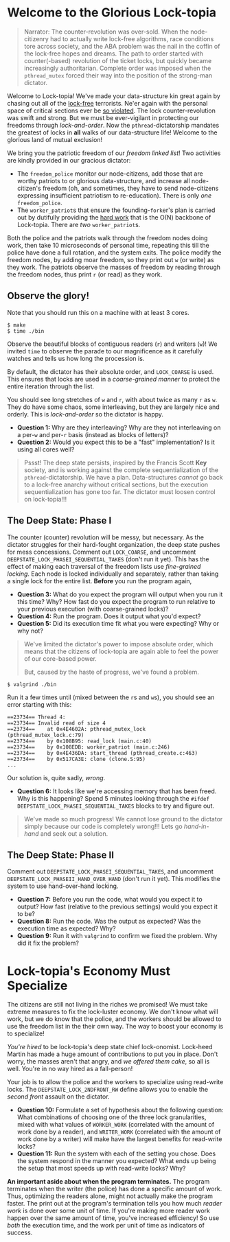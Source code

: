 # Welcome to the Glorious Lock-topia

> Narrator: The counter-revolution was over-sold.  When the
> node-citizenry had to actually write lock-free algorithms, race
> conditions tore across society, and the ABA problem was the nail in
> the coffin of the lock-free hopes and dreams. The path to order
> started with counter(-based) revolution of the ticket locks, but
> quickly became increasingly authoritarian. Complete order was
> imposed when the `pthread_mutex` forced their way into the position
> of the strong-man dictator.

Welcome to Lock-topia!
We've made your data-structure kin great again by chasing out all of the [lock-free](https://github.com/gparmer/down-with-locks) terrorists.
Ne'er again with the personal space of critical sections ever be [so violated](https://www.youtube.com/watch?v=IMyqasy2Lco&list=TLPQMDMxMDIwMjC3WcVEPCRSag&index=2).
The lock counter-revolution was swift and strong.
But we must be ever-vigilant in protecting our freedoms through *lock-and-order*.
Now the `pthread`-dictatorship mandates the greatest of locks in **all** walks of our data-structure life!
Welcome to the glorious land of mutual exclusion!

We bring you the patriotic freedom of our *freedom linked list*!
Two activities are kindly provided in our gracious dictator:

- The `freedom_police` monitor our node-citizens, add those that are worthy patriots to or glorious data-structure, and increase all node-citizen's freedom (oh, and sometimes, they have to send node-citizens expressing insufficient patriotism to re-education).
	There is only *one* `freedom_police`.
- The `worker_patriot`s that ensure the founding-`fork`er's plan is carried out by dutifully providing the [hard work](https://www.youtube.com/watch?v=RP4cD35Xn5E) that is the O(N) backbone of Lock-topia.
	There are *two* `worker_patriot`s.

Both the police and the patriots walk through the freedom nodes doing work, then take 10 microseconds of personal time, repeating this till the police have done a full rotation, and the system exits.
The police modify the freedom nodes, by adding moar freedom, so they print out `w` (or write) as they work.
The patriots observe the masses of freedom by reading through the freedom nodes, thus print `r` (or read) as they work.

## Observe the glory!

Note that you should run this on a machine with at least 3 cores.

```
$ make
$ time ./bin
```

Observe the beautiful blocks of contiguous readers (`r`) and writers (`w`)!
We invited `time` to observe the parade to our magnificence as it carefully watches and tells us how long the procession is.

By default, the dictator has their absolute order, and `LOCK_COARSE` is used.
This ensures that locks are used in a *coarse-grained manner* to protect the entire iteration through the list.

You should see long stretches of `w` and `r`, with about twice as many `r` as `w`.
They do have some chaos, some interleaving, but they are largely nice and orderly.
This is *lock-and-order* so the dictator is happy.

- **Question 1:**
	Why are they interleaving?
	Why are they not interleaving on a per-`w` and per-`r` basis (instead as blocks of letters)?
- **Question 2:**
	Would you expect this to be a "fast" implementation?
	Is it using all cores well?

> Pssst! The deep state persists, inspired by the Francis Scott
> **Key** society, and is working against the complete
> sequentialization of the `pthread`-dictatorship. We have a plan.
> Data-structures *cannot* go back to a lock-free anarchy without
> critical sections, but the execution sequentialization has gone too
> far. The dictator must loosen control on lock-topia!!!

## The Deep State: Phase I

The counter (counter) revolution will be messy, but necessary.
As the dictator struggles for their hard-fought organization, the deep state pushes for mess concessions.
Comment out `LOCK_COARSE`, and uncomment `DEEPSTATE_LOCK_PHASEI_SEQUENTIAL_TAKES` (don't run it yet).
This has the effect of making each traversal of the freedom lists use *fine-grained locking*.
Each node is locked individually and separately, rather than taking a single lock for the entire list.
**Before** you run the program again,

- **Question 3:**
	What do you expect the program will output when you run it this time?
	Why?
	How fast do you expect the program to run relative to your previous execution (with coarse-grained locks)?
- **Question 4:**
	Run the program.
	Does it output what you'd expect?
- **Question 5:**
	Did its execution time fit what you were expecting?
	Why or why not?

> We've limited the dictator's power to impose absolute order, which
> means that the citizens of lock-topia are again able to feel the
> power of our core-based power.
>
> But, caused by the haste of progress, we've found a problem.

```
$ valgrind ./bin
```

Run it a few times until (mixed between the `r`s and `w`s), you should see an error starting with this:

```
==23734== Thread 4:
==23734== Invalid read of size 4
==23734==    at 0x4E4602A: pthread_mutex_lock (pthread_mutex_lock.c:79)
==23734==    by 0x108B95: read_lock (main.c:40)
==23734==    by 0x108EDB: worker_patriot (main.c:246)
==23734==    by 0x4E436DA: start_thread (pthread_create.c:463)
==23734==    by 0x517CA3E: clone (clone.S:95)
...
```

Our solution is, quite sadly, *wrong*.

- **Question 6:**
	It looks like we're accessing memory that has been freed.
	Why is this happening?
	Spend 5 minutes looking through the `#ifdef DEEPSTATE_LOCK_PHASEI_SEQUENTIAL_TAKES` blocks to try and figure out.

> We've made so much progress! We cannot lose ground to the dictator
> simply because our code is completely wrong!!! Lets go
> *hand-in-hand* and seek out a solution.

## The Deep State: Phase II

Comment out `DEEPSTATE_LOCK_PHASEI_SEQUENTIAL_TAKES`, and uncomment `DEEPSTATE_LOCK_PHASEII_HAND_OVER_HAND` (don't run it yet).
This modifies the system to use hand-over-hand locking.

- **Question 7:**
	Before you run the code, what would you expect it to output?
	How fast (relative to the previous settings) would you expect it to be?
- **Question 8:**
	Run the code.
	Was the output as expected?
	Was the execution time as expected?
	Why?
- **Question 9:**
	Run it with `valgrind` to confirm we fixed the problem.
	Why did it fix the problem?

# Lock-topia's Economy Must Specialize

The citizens are still not living in the riches we promised!
We must take extreme measures to fix the lock-luster economy.
We don't know what will work, but we do know that the police, and the workers should be allowed to use the freedom list in the their own way.
The way to boost your economy is to specialize!

*You're hired* to be lock-topia's deep state chief lock-onomist.
Lock-heed Martin has made a huge amount of contributions to put you in place.
Don't worry, the masses aren't that angry, and *we offered them cake*, so all is well.
You're in no way hired as a fall-person!

Your job is to allow the police and the workers to specialize using read-write locks.
The `DEEPSTATE_LOCK_2NDFRONT_RW` define allows you to enable the *second front* assault on the dictator.

- **Question 10:**
	Formulate a set of hypothesis about the following question: What combinations of choosing one of the three lock granularities, mixed with what values of `WORKER_WORK` (correlated with the amount of work done by a reader), and `WRITER_WORK` (correlated with the amount of work done by a writer) will make have the largest benefits for read-write locks?
- **Question 11:**
	Run the system with each of the setting you chose.
	Does the system respond in the manner you expected?
	What ends up being the setup that most speeds up with read-write locks?
	Why?

**An important aside about when the program terminates.**
The program terminates when the writer (the police) has done a specific amount of work.
Thus, optimizing the readers alone, might not actually make the program faster.
The print out at the program's termination tells you how much *reader work* is done over some unit of time.
If you're making more reader work happen over the same amount of time, you've increased efficiency!
So use *both* the execution time, and the work per unit of time as indicators of success.

